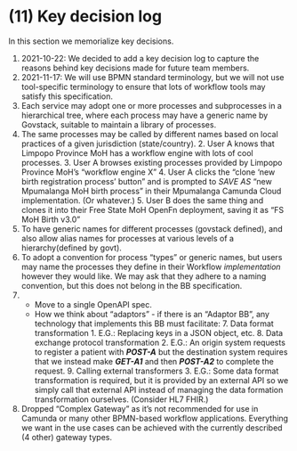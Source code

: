 # (11) Key decision log

In this section we memorialize key decisions.

1. 2021-10-22: We decided to add a key decision log to capture the reasons
   behind key decisions made for future team members.
2. 2021-11-17: We will use BPMN standard terminology, but we will not use
   tool-specific terminology to ensure that lots of workflow tools may satisfy
   this specification.
3. Each service may adopt one or more processes and subprocesses in a
      hierarchical tree, where each process may have a generic name by Govstack,
      suitable to maintain a library of processes.
4. The same processes may be called by different names based on local
      practices of a given jurisdiction (state/country). 2. User A knows that
      Limpopo Province MoH has a workflow engine with lots of cool processes. 3.
      User A browses existing processes provided by Limpopo Province MoH’s
      “workflow engine X” 4. User A clicks the “clone ‘new birth registration
      process’ button” and is prompted to _SAVE AS_ “new Mpumalanga MoH birth
      process” in their Mpumalanga Camunda Cloud implementation. (Or
      whatever.) 5. User B does the same thing and clones it into their Free
      State MoH OpenFn deployment, saving it as “FS MoH Birth v3.0”
5. To have generic names for different processes (govstack
      defined), and also allow alias names for processes at various levels of a
      hierarchy(defined by govt). 
6. To adopt a convention for process
      “types” or generic names, but users may name the processes they define in
      their Workflow _implementation_ however they would like. We may ask that
      they adhere to a naming convention, but this does not belong in the BB
      specification.
6. 
   - Move to a single OpenAPI spec.
   - How we think about “adaptors” - if there is an “Adaptor BB”, any
      technology that implements this BB must facilitate: 7. Data format
      transformation 1. E.G.: Replacing keys in a JSON object, etc. 8. Data
      exchange protocol transformation 2. E.G.: An origin system requests to
      register a patient with **_POST-A_** but the destination system requires
      that we instead make **_GET-A1_** and then **_POST-A2_** to complete the
      request. 9. Calling external transformers 3. E.G.: Some data format
      transformation is required, but it is provided by an external API so we
      simply call that external API instead of managing the data formation
      transformation ourselves. (Consider HL7 FHIR.)
7. Dropped “Complex Gateway” as it’s not recommended for use in Camunda or
      many other BPMN-based workflow applications. Everything we want in the use
      cases can be achieved with the currently described (4 other) gateway
      types.
